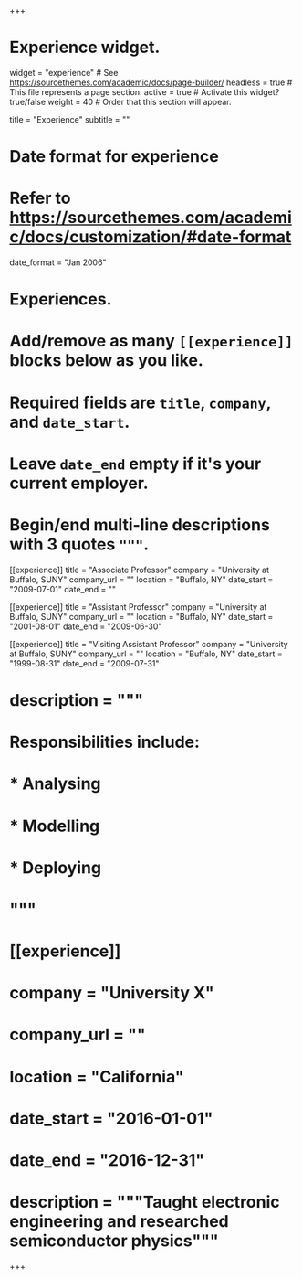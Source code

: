 +++
# Experience widget.
widget = "experience"  # See https://sourcethemes.com/academic/docs/page-builder/
headless = true  # This file represents a page section.
active = true  # Activate this widget? true/false
weight = 40  # Order that this section will appear.

title = "Experience"
subtitle = ""

# Date format for experience
#   Refer to https://sourcethemes.com/academic/docs/customization/#date-format
date_format = "Jan 2006"

# Experiences.
#   Add/remove as many `[[experience]]` blocks below as you like.
#   Required fields are `title`, `company`, and `date_start`.
#   Leave `date_end` empty if it's your current employer.
#   Begin/end multi-line descriptions with 3 quotes `"""`.
[[experience]]
  title = "Associate Professor"
  company = "University at Buffalo, SUNY"
  company_url = ""
  location = "Buffalo, NY"
  date_start = "2009-07-01"
  date_end = ""

[[experience]]
  title = "Assistant Professor"
  company = "University at Buffalo, SUNY"
  company_url = ""
  location = "Buffalo, NY"
  date_start = "2001-08-01"
  date_end = "2009-06-30"

  [[experience]]
  title = "Visiting Assistant Professor"
  company = "University at Buffalo, SUNY"
  company_url = ""
  location = "Buffalo, NY"
  date_start = "1999-08-31"
  date_end = "2009-07-31"
  
# description = """
# Responsibilities include:  
 # * Analysing
 # * Modelling
 # * Deploying
 # """

# [[experience]]
#
#  company = "University X"
#  company_url = ""
#  location = "California"
#  date_start = "2016-01-01"
#  date_end = "2016-12-31"
# description = """Taught electronic engineering and researched semiconductor physics"""

+++

